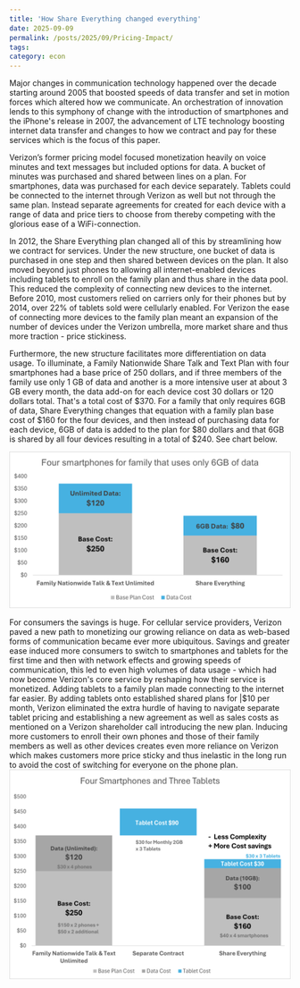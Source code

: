 ```yaml
---
title: 'How Share Everything changed everything'
date: 2025-09-09
permalink: /posts/2025/09/Pricing-Impact/
tags:
category: econ
---
```


Major changes in communication technology happened over the decade starting around 2005 that boosted speeds of data transfer and set in motion forces which altered how we communicate. An orchestration of innovation lends to this symphony of change with the introduction of smartphones and the iPhone's release in 2007, the advancement of LTE technology boosting internet data transfer and changes to how we contract and pay for these services which is the focus of this paper. 

Verizon’s former pricing model focused monetization heavily on voice minutes and text messages but included options for data. A bucket of minutes was purchased and shared between lines on a plan. For smartphones, data was purchased for each device separately. Tablets could be connected to the internet through Verizon as well but not through the same plan. Instead separate agreements for created for each device with a range of data and price tiers to choose from thereby competing with the glorious ease of a WiFi-connection.  

In 2012, the Share Everything plan changed all of this by streamlining how we contract for services. Under the new structure, one bucket of data is purchased in one step and then shared between devices on the plan. It also moved beyond just phones to allowing all internet-enabled devices including tablets to enroll on the family plan and thus share in the data pool. This reduced the complexity of connecting new devices to the internet. Before 2010, most customers relied on carriers only for their phones but by 2014, over 22% of tablets sold were cellularly enabled. For Verizon the ease of connecting more devices to the family plan meant an expansion of the number of devices under the Verizon umbrella, more market share and thus more traction - price stickiness. 

Furthermore, the new structure facilitates more differentiation on data usage.  To  illuminate, a Family Nationwide Share Talk and Text Plan with four smartphones had a base price of 250 dollars, and if three members of the family use only 1 GB of data and another is a more intensive user at about 3 GB every month, the data add-on for each device cost 30 dollars or 120 dollars total. That's a total cost of \$370. 
For a family that only requires 6GB of data, Share Everything changes that equation with a family plan base cost of \$160 for the four devices, and then instead of purchasing data for each device, 6GB of data is added to the plan for \$80 dollars and that 6GB is shared by all four devices resulting in a total of \$240. See chart below. 

![Verizon Share Everything Pricing Comparison](/images/chart1.png)


For consumers the savings is huge. 
For cellular service providers, Verizon paved a new path to monetizing our growing reliance on data as web-based forms of communication became ever more ubiquitous. Savings and greater ease induced more consumers to switch to smartphones and tablets for the first time and then with network effects and growing speeds of communication, this led to even high volumes of data usage - which had now become Verizon's core service by reshaping how their service is monetized. Adding tablets to a family plan made connecting to the internet far easier. By adding tablets onto established shared plans for |$10 per month, Verizon eliminated the extra hurdle of having to navigate separate tablet pricing and establishing a new agreement as well as sales costs as mentioned on a Verizon shareholder call introducing the new plan. Inducing more customers to enroll their own phones and those of their family members as well as other devices creates even more reliance on Verizon which makes customers more price sticky and thus inelastic in the long run to avoid the cost of switching for everyone on the phone plan.
![Verizon Share Everything Pricing Comparison](/images/chart2.png)
